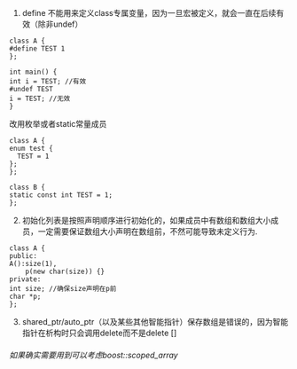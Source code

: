 1. define 不能用来定义class专属变量，因为一旦宏被定义，就会一直在后续有效（除非undef）
```
class A {
#define TEST 1
};

int main() {
int i = TEST; //有效
#undef TEST
i = TEST; //无效
}
```

改用枚举或者static常量成员

```
class A {
enum test {
  TEST = 1
};
};

class B {
static const int TEST = 1;
};
```


2. 初始化列表是按照声明顺序进行初始化的，如果成员中有数组和数组大小成员，一定需要保证数组大小声明在数组前，不然可能导致未定义行为.
```
class A {
public:
A():size(1),
    p(new char(size)) {}
private:
int size; //确保size声明在p前
char *p;
};

```
3. shared_ptr/auto_ptr（以及某些其他智能指针）保存数组是错误的，因为智能指针在析构时只会调用delete而不是delete []
###### 如果确实需要用到可以考虑boost::scoped_array
